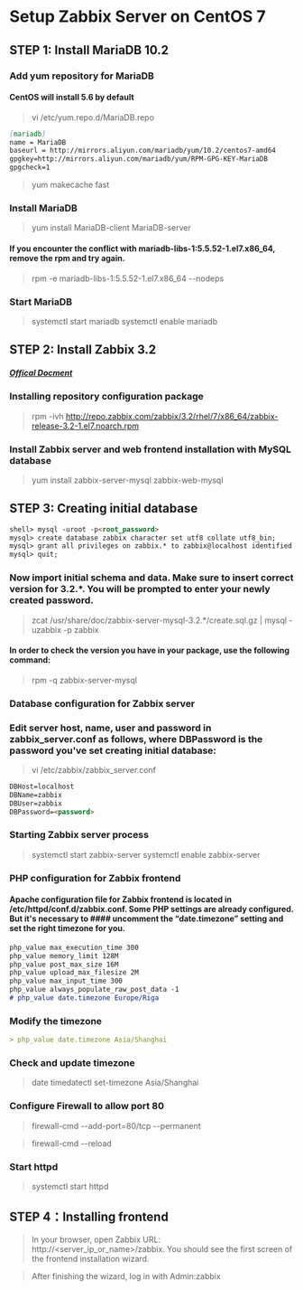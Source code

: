 # Setup Zabbix Server on CentOS 7

## STEP 1: Install MariaDB 10.2

### Add yum repository for MariaDB 
#### CentOS will install 5.6 by default

> vi /etc/yum.repo.d/MariaDB.repo

```markdown
[mariadb]
name = MariaDB
baseurl = http://mirrors.aliyun.com/mariadb/yum/10.2/centos7-amd64
gpgkey=http://mirrors.aliyun.com/mariadb/yum/RPM-GPG-KEY-MariaDB
gpgcheck=1
```
> yum makecache fast

### Install MariaDB
> yum install MariaDB-client MariaDB-server

#### If you encounter the conflict with mariadb-libs-1:5.5.52-1.el7.x86_64, remove the rpm and try again.
> rpm -e  mariadb-libs-1:5.5.52-1.el7.x86_64 --nodeps

### Start MariaDB
> systemctl start mariadb
> systemctl enable  mariadb

## STEP 2: Install Zabbix 3.2
##### [Offical Docment](https://www.zabbix.com/documentation/3.2/manual/installation/install_from_packages/server_installation_with_mysql)

### Installing repository configuration package

> rpm -ivh http://repo.zabbix.com/zabbix/3.2/rhel/7/x86_64/zabbix-release-3.2-1.el7.noarch.rpm

### Install Zabbix server and web frontend installation with MySQL database

> yum install zabbix-server-mysql zabbix-web-mysql

## STEP 3: Creating initial database
```markdown
shell> mysql -uroot -p<root_password>
mysql> create database zabbix character set utf8 collate utf8_bin;
mysql> grant all privileges on zabbix.* to zabbix@localhost identified by '<password>';
mysql> quit;
```
### Now import initial schema and data. Make sure to insert correct version for 3.2.*. You will be prompted to enter your newly created password.
> zcat /usr/share/doc/zabbix-server-mysql-3.2.*/create.sql.gz | mysql -uzabbix -p zabbix
#### In order to check the version you have in your package, use the following command:
> rpm -q zabbix-server-mysql
### Database configuration for Zabbix server
### Edit server host, name, user and password in zabbix_server.conf as follows, where DBPassword is the password you've set creating initial database:
> vi /etc/zabbix/zabbix_server.conf
```markdown
DBHost=localhost
DBName=zabbix
DBUser=zabbix
DBPassword=<password>
````
### Starting Zabbix server process
> systemctl start zabbix-server
> systemctl enable zabbix-server

### PHP configuration for Zabbix frontend
#### Apache configuration file for Zabbix frontend is located in /etc/httpd/conf.d/zabbix.conf. Some PHP settings are already configured. But it's necessary to #### uncomment the “date.timezone” setting and set the right timezone for you.

```markdown
php_value max_execution_time 300
php_value memory_limit 128M
php_value post_max_size 16M
php_value upload_max_filesize 2M
php_value max_input_time 300
php_value always_populate_raw_post_data -1
# php_value date.timezone Europe/Riga
```

### Modify the timezone
```markdown
> php_value date.timezone Asia/Shanghai
```

### Check and update timezone
> date
> timedatectl set-timezone Asia/Shanghai

### Configure Firewall to allow port 80
> firewall-cmd --add-port=80/tcp --permanent

> firewall-cmd --reload

### Start httpd
> systemctl start httpd

## STEP 4：Installing frontend 
> In your browser, open Zabbix URL: http://<server_ip_or_name>/zabbix. You should see the first screen of the frontend installation wizard. 

> After finishing the wizard, log in with Admin:zabbix 

